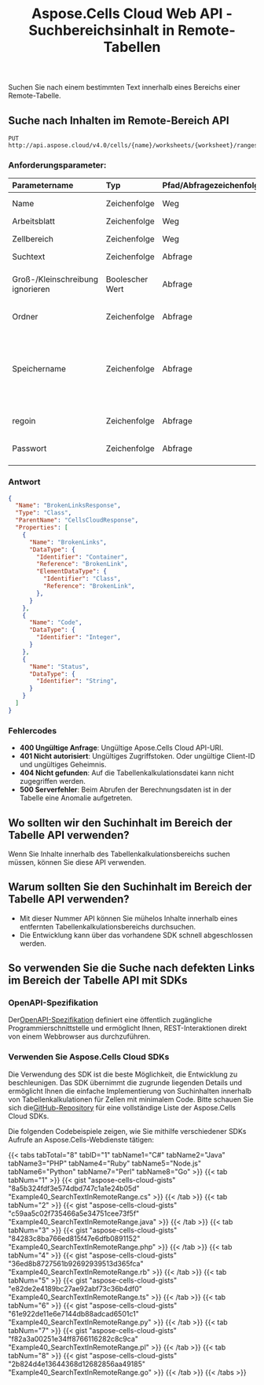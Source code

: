 ﻿---
title: Aspose.Cells Cloud Web API - Suchbereichsinhalt in Remote-Tabellen
second_title: Documen
ArticleTitle: Search Range Content in Remote Spreadshee
linktitle: Remote Range-Inhalte durchsuchen
type: docs
url: /de/search-content-in-remote-range/
keywords: Excel API, Remote Spreadsheet Search, Cloud Storage, Data Retrieval, Spreadsheet Search, Text Search AP
description: Suchen Sie effizient nach Text innerhalb eines angegebenen Bereichs einer Remote-Tabelle, die im Cloud-Speicher gespeichert ist, mithilfe der Excel API
weight: 100
kwords: Excel, Office Cloud, REST API, Tabellenkalkulation, Textsuche, JSON, CSV, PDF, Markdown, Match Blank Cells in Exce
---
Suchen Sie nach einem bestimmten Text innerhalb eines Bereichs einer Remote-Tabelle.

## **Suche nach Inhalten im Remote-Bereich API**

```
PUT http://api.aspose.cloud/v4.0/cells/{name}/worksheets/{worksheet}/ranges/{cellArea}/search/content
```

### **Anforderungsparameter:**

| Parametername| Typ| Pfad/Abfragezeichenfolge/HTTPBody| Beschreibung|
|:- |:- |:- |:- |
|Name|Zeichenfolge|Weg|Der Name der Tabellenkalkulationsdatei.|
|Arbeitsblatt|Zeichenfolge|Weg|Der Name des Arbeitsblatts.|
|Zellbereich|Zeichenfolge|Weg|Der Zellbereich, in dem gesucht werden soll.|
|Suchtext|Zeichenfolge|Abfrage|Der zu suchende Text.|
|Groß-/Kleinschreibung ignorieren|Boolescher Wert|Abfrage|Geben Sie an, ob bei der Suche die Groß- und Kleinschreibung ignoriert werden soll.|
|Ordner|Zeichenfolge|Abfrage|Der Ordner, in dem die Datei gespeichert ist.|
|Speichername|Zeichenfolge|Abfrage|(Optional) Der Name des Speichers, wenn benutzerdefinierter Cloud-Speicher verwendet wird. Wenn dieser Name weggelassen wird, verwenden Sie den Standardspeicher.|
|regoin|Zeichenfolge|Abfrage|Die Tabellenbereichseinstellung.|
|Passwort|Zeichenfolge|Abfrage|Das Kennwort zum Öffnen der Tabellenkalkulationsdatei.|

### **Antwort**

```json
{
  "Name": "BrokenLinksResponse",
  "Type": "Class",
  "ParentName": "CellsCloudResponse",
  "Properties": [
    {
      "Name": "BrokenLinks",
      "DataType": {
        "Identifier": "Container",
        "Reference": "BrokenLink",
        "ElementDataType": {
          "Identifier": "Class",
          "Reference": "BrokenLink",
        },
      }
    },
    {
      "Name": "Code",
      "DataType": {
        "Identifier": "Integer",
      }
    },
    {
      "Name": "Status",
      "DataType": {
        "Identifier": "String",
      }
    }
  ]
}
```

### Fehlercodes

- **400 Ungültige Anfrage**: Ungültige Apose.Cells Cloud API-URI.
- **401 Nicht autorisiert**: Ungültiges Zugriffstoken. Oder ungültige Client-ID und ungültiges Geheimnis.
- **404 Nicht gefunden**: Auf die Tabellenkalkulationsdatei kann nicht zugegriffen werden.
- **500 Serverfehler**: Beim Abrufen der Berechnungsdaten ist in der Tabelle eine Anomalie aufgetreten.

## Wo sollten wir den Suchinhalt im Bereich der Tabelle API verwenden?

Wenn Sie Inhalte innerhalb des Tabellenkalkulationsbereichs suchen müssen, können Sie diese API verwenden.

## Warum sollten Sie den Suchinhalt im Bereich der Tabelle API verwenden?

- Mit dieser Nummer API können Sie mühelos Inhalte innerhalb eines entfernten Tabellenkalkulationsbereichs durchsuchen.
- Die Entwicklung kann über das vorhandene SDK schnell abgeschlossen werden.

## So verwenden Sie die Suche nach defekten Links im Bereich der Tabelle API mit SDKs

### OpenAPI-Spezifikation

 Der[OpenAPI-Spezifikation](https://reference.aspose.cloud/cells/#/SearchControllor/SearchContentInRemoteRange) definiert eine öffentlich zugängliche Programmierschnittstelle und ermöglicht Ihnen, REST-Interaktionen direkt von einem Webbrowser aus durchzuführen.

### Verwenden Sie Aspose.Cells Cloud SDKs

Die Verwendung des SDK ist die beste Möglichkeit, die Entwicklung zu beschleunigen. Das SDK übernimmt die zugrunde liegenden Details und ermöglicht Ihnen die einfache Implementierung von Suchinhalten innerhalb von Tabellenkalkulationen für Zellen mit minimalem Code.
 Bitte schauen Sie sich die[GitHub-Repository](https://github.com/aspose-cells-cloud) für eine vollständige Liste der Aspose.Cells Cloud SDKs.

Die folgenden Codebeispiele zeigen, wie Sie mithilfe verschiedener SDKs Aufrufe an Aspose.Cells-Webdienste tätigen:

{{< tabs tabTotal="8" tabID="1" tabName1="C#" tabName2="Java" tabName3="PHP" tabName4="Ruby" tabName5="Node.js" tabName6="Python" tabName7="Perl" tabName8="Go" >}}
{{< tab tabNum="1" >}}
{{< gist "aspose-cells-cloud-gists" "8a5b324fdf3e574dbd747c1a1e24b05d" "Example40_SearchTextInRemoteRange.cs" >}}
{{< /tab >}}
{{< tab tabNum="2" >}}
{{< gist "aspose-cells-cloud-gists" "c59aa5c02f735466a5e34751cee73f5f" "Example40_SearchTextInRemoteRange.java" >}}
{{< /tab >}}
{{< tab tabNum="3" >}}
{{< gist "aspose-cells-cloud-gists" "84283c8ba766ed815f47e6dfb0891152" "Example40_SearchTextInRemoteRange.php" >}}
{{< /tab >}}
{{< tab tabNum="4" >}}
{{< gist "aspose-cells-cloud-gists" "36ed8b8727561b92692939513d365fca" "Example40_SearchTextInRemoteRange.rb" >}}
{{< /tab >}}
{{< tab tabNum="5" >}}
{{< gist "aspose-cells-cloud-gists" "e82de2e4189bc27ae92abf73c36b4df0" "Example40_SearchTextInRemoteRange.ts" >}}
{{< /tab >}}
{{< tab tabNum="6" >}}
{{< gist "aspose-cells-cloud-gists" "61e922de11e6e7144db88adcad6501c1" "Example40_SearchTextInRemoteRange.py" >}}
{{< /tab >}}
{{< tab tabNum="7" >}}
{{< gist "aspose-cells-cloud-gists" "f82a3a00251e34ff8766116282c8c9ca" "Example40_SearchTextInRemoteRange.pl" >}}
{{< /tab >}}
{{< tab tabNum="8" >}}
{{< gist "aspose-cells-cloud-gists" "2b824d4e13644368d12682856aa49185" "Example40_SearchTextInRemoteRange.go" >}}
{{< /tab >}}
{{< /tabs >}}
